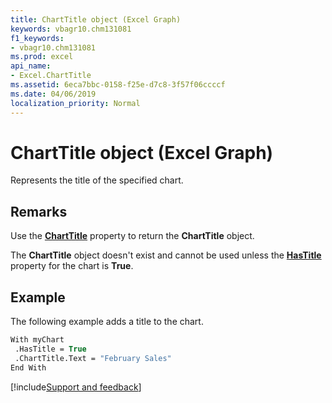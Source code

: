 ```yaml
---
title: ChartTitle object (Excel Graph)
keywords: vbagr10.chm131081
f1_keywords:
- vbagr10.chm131081
ms.prod: excel
api_name:
- Excel.ChartTitle
ms.assetid: 6eca7bbc-0158-f25e-d7c8-3f57f06ccccf
ms.date: 04/06/2019
localization_priority: Normal
---
```



# ChartTitle object (Excel Graph)

Represents the title of the specified chart.


## Remarks

Use the **[ChartTitle](excel.charttitle-graph-property.md)** property to return the **ChartTitle** object. 

The **ChartTitle** object doesn't exist and cannot be used unless the **[HasTitle](Excel.HasTitle.md)** property for the chart is **True**.


## Example

The following example adds a title to the chart.

```vb
With myChart 
 .HasTitle = True 
 .ChartTitle.Text = "February Sales" 
End With
```



[!include[Support and feedback](~/includes/feedback-boilerplate.md)]